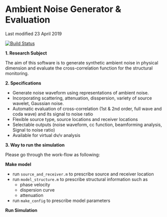# Ambient Noise Generator & Evaluation
Last modified 23 April 2019

[![Build Status](https://travis-ci.org/kura-okubo/AmbientNoiseGenerator.svg?branch=master)](https://travis-ci.org/kura-okubo/AmbientNoiseGenerator)

**1. Research Subject**

The aim of this software is to generate synthetic ambient noise in physical dimension and evaluate the cross-correlation function for the structural monitoring.

**2. Specifications**

* Generate noise waveform using representations of ambient noise.
* Incorporating scattering, attenuation, disspersion, variety of source wavelet, Gaussian noise.
* Automatic evaluation of cross-correlation (1st & 2nd order, full wave and coda wave) and its signal to noise ratio
* Flexible source type, source locations and receiver locations
* Selectable outputs (noise waveform, cc function, beamforming analysis, Signal to noise ratio)
* Available for virtual dv/v analysis

**3. Way to run the simulation**

Please go through the work-flow as following:

**Make model**

* run `source_and_receiver.m` to prescribe source and receiver location
* run `model_structure.m` to prescribe structural information such as
	- phase velocity
	- dispersion curve
	- attenuation
* run `make_config` to prescribe model parameters

**Run Simulation**

  
